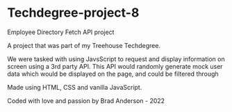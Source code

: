 # Techdegree-project-8


Employee Directory Fetch API project

A project that was part of my Treehouse Techdegree. 

We were tasked with using JavsScript to request and display information on screen using a 3rd party API. 
This API would randomly generate mock user data which would be displayed on the page, and could be filtered through

Made using HTML, CSS and vanilla JavaScript.

Coded with love and passion by Brad Anderson - 2022